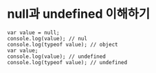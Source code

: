 # null과 undefined 이해하기
```
var value = null;
console.log(value); // nul
console.log(typeof value); // object 
var value;
console.log(value); // undefined
console.log(typeof value); // undefined
```

